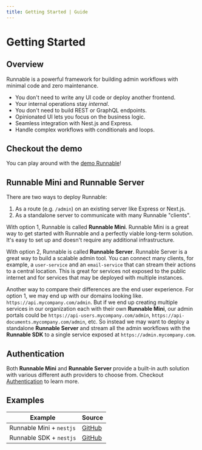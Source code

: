 ```yaml
---
title: Getting Started | Guide
---
```


# Getting Started

## Overview

Runnable is a powerful framework for building admin workflows with minimal code and zero maintenance.

- You don't need to write any UI code or deploy another frontend.
- Your internal operations stay _internal_.
- You don't need to build REST or GraphQL endpoints.
- Opinionated UI lets you focus on the business logic.
- Seamless integration with Nest.js and Express.
- Handle complex workflows with conditionals and loops.

## Checkout the demo

You can play around with the [demo Runnable](https://demo.getrunnable.com)!

## Runnable Mini and Runnable Server

There are two ways to deploy Runnable:

1. As a route (e.g. `/admin`) on an existing server like Express or Next.js.
2. As a standalone server to communicate with many Runnable "clients".

With option 1, Runnable is called **Runnable Mini**. Runnable Mini is a great way to get started with Runnable and a perfectly viable long-term solution. It's easy to set up and doesn't require any additional infrastructure.

With option 2, Runnable is called **Runnable Server**. Runnable Server is a great way to build a scalable admin tool. You can connect many clients, for example, a `user-service` and an `email-service` that can stream their actions to a central location. This is great for services not exposed to the public internet and for services that may be deployed with multiple instances.

Another way to compare their differences are the end user experience. For option 1, we may end up with our domains looking like. `https://api.mycompany.com/admin`. But if we end up creating multiple services in our organization each with their own **Runnable Mini**, our admin portals could be `https://api-users.mycompany.com/admin`, `https://api-documents.mycompany.com/admin`, etc. So instead we may want to deploy a standalone **Runnable Server** and stream all the admin workflows with the **Runnable SDK** to a single service exposed at `https://admin.mycompany.com`.

## Authentication

Both **Runnable Mini** and **Runnable Server** provide a built-in auth solution with various different auth providers to choose from. Checkout [Authentication](/guide/auth) to learn more.

## Examples

| Example                  | Source                                                                             |
| ------------------------ | ---------------------------------------------------------------------------------- |
| Runnable Mini + `nestjs` | [GitHub](https://github.com/kineticio/runnable/tree/main/examples/nestjs)          |
| Runnable SDK + `nestjs`  | [GitHub](https://github.com/kineticio/runnable/tree/main/examples/nestjs-with-sdk) |
